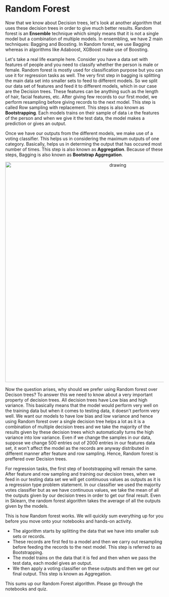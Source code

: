 # Random Forest

Now that we know about Decision trees, let's look at another algorithm that uses these decision trees in order to give much better results. Random forest is an **Ensemble** technique which simply means that it is not a single model but a combination of multiple models. In ensembling, we have 2 main techniques: Bagging and Boosting. In Random forest, we use Bagging whereas in algorithms like Adaboost, XGBoost make use of Boosting.<br>

Let's take a real life example here. Consider you have a data set with features of people and you need to classify whether the person is male or female. Random forest is mostly used for classification purpose but you can use it for regression tasks as well. The very first step in bagging is splitting the main data set into smaller sets to feed to different models. So we split our data set of features and feed it to different models, which in our case are the Decision trees. These features can be anything such as the length of hair, facial features, etc. After giving few records to our first model, we perform resampling before giving records to the next model. This step is called Row sampling with replacement. This steps is also known as **Bootstrapping**. Each models trains on their sample of data i.e the features of the person and when we give it the test data, the model makes a prediction or gives an output.<br>

Once we have our outputs from the different models, we make use of a voting classifier. This helps us in considering the maximum outputs of one category. Basically, helps us in determing the output that has occured most number of times. This step is also known as **Aggregation**. Because of these steps, Bagging is also known as **Bootstrap Aggregation**. <br>

<p align="center">
<img src="https://github.com/OneStep-elecTRON/ContentSection/blob/main/Courses/easy_track/RandomForest/RandomForest-2.png" alt="drawing" width="700"/>
</p>

Now the question arises, why should we prefer using Random forest over Decison trees? To answer this we need to know about a very important property of decision trees. All decision trees have Low bias and high variance. This basically means that the model would perform very well on the training data but when it comes to testing data, it doesn't perform very well. We want our models to have low bias and low variance and hence using Random forest over a single decision tree helps a lot as it is a combination of multiple decision trees and we take the majority of the results given by these decision trees which automatically turns the high variance into low variance. Even if we change the samples in our data, suppose we change 500 entries out of 2000 entries in our features data set, it won't affect the model as the records are anyway distributed in different manner after feature and row sampling. Hence, Random forest is preffered over Decision trees.<br>

For regression tasks, the first step of bootstrapping will remain the same. After feature and row sampling and training our decision trees, when we feed in our testing data set we will get continuous values as outputs as it is a regression type problem statement. In our classifier we used the majority votes classifier but as we have continuous values, we take the mean of all the outputs given by our decision trees in order to get our final result. Even in Sklearn, the random forest algorithm takes the average of all the outputs given by the models.<br>

This is how Random forest works. We will quickly sum everything up for you before you move onto your notebooks and hands-on activity.
- The algorithm starts by splitting the data that we have into smaller sub sets or records.
- These records are first fed to a model and then we carry out resampling before feeding the records to the next model. This step is referred to as Bootstrapping.
- The model trains on the data that it is fed and then when we pass the test data, each model gives an output.
- We then apply a voting classifier on these outputs and then we get our final output. This step is known as Aggregation.

This sums up our Random Forest algorithm. Please go through the notebooks and quiz.

